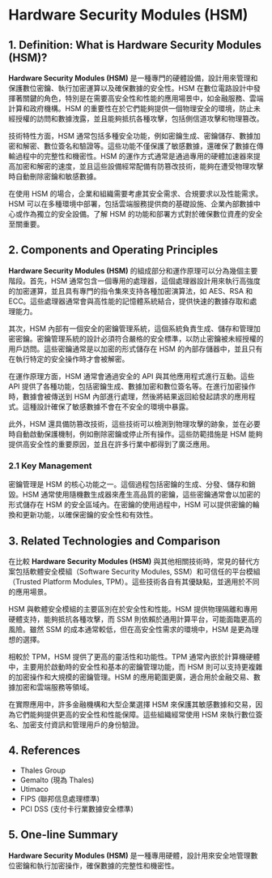 # Hardware Security Modules (HSM)

## 1. Definition: What is **Hardware Security Modules (HSM)**?
**Hardware Security Modules (HSM)** 是一種專門的硬體設備，設計用來管理和保護數位密鑰、執行加密運算以及確保數據的安全性。HSM 在數位電路設計中發揮著關鍵的角色，特別是在需要高安全性和性能的應用場景中，如金融服務、雲端計算和政府機構。HSM 的重要性在於它們能夠提供一個物理安全的環境，防止未經授權的訪問和數據洩露，並且能夠抵抗各種攻擊，包括側信道攻擊和物理篡改。

技術特性方面，HSM 通常包括多種安全功能，例如密鑰生成、密鑰儲存、數據加密和解密、數位簽名和驗證等。這些功能不僅保護了敏感數據，還確保了數據在傳輸過程中的完整性和機密性。HSM 的運作方式通常是通過專用的硬體加速器來提高加密和解密的速度，並且這些設備經常配備有防篡改技術，能夠在遭受物理攻擊時自動刪除密鑰和敏感數據。

在使用 HSM 的場合，企業和組織需要考慮其安全需求、合規要求以及性能需求。HSM 可以在多種環境中部署，包括雲端服務提供商的基礎設施、企業內部數據中心或作為獨立的安全設備。了解 HSM 的功能和部署方式對於確保數位資產的安全至關重要。

## 2. Components and Operating Principles
**Hardware Security Modules (HSM)** 的組成部分和運作原理可以分為幾個主要階段。首先，HSM 通常包含一個專用的處理器，這個處理器設計用來執行高強度的加密運算，並且具有專門的指令集來支持各種加密演算法，如 AES、RSA 和 ECC。這些處理器通常會與高性能的記憶體系統結合，提供快速的數據存取和處理能力。

其次，HSM 內部有一個安全的密鑰管理系統，這個系統負責生成、儲存和管理加密密鑰。密鑰管理系統的設計必須符合嚴格的安全標準，以防止密鑰被未經授權的用戶訪問。這些密鑰通常是以加密的形式儲存在 HSM 的內部存儲器中，並且只有在執行特定的安全操作時才會被解密。

在運作原理方面，HSM 通常會通過安全的 API 與其他應用程式進行互動。這些 API 提供了各種功能，包括密鑰生成、數據加密和數位簽名等。在進行加密操作時，數據會被傳送到 HSM 內部進行處理，然後將結果返回給發起請求的應用程式。這種設計確保了敏感數據不會在不安全的環境中暴露。

此外，HSM 還具備防篡改技術，這些技術可以檢測到物理攻擊的跡象，並在必要時自動啟動保護機制，例如刪除密鑰或停止所有操作。這些防範措施是 HSM 能夠提供高安全性的重要原因，並且在許多行業中都得到了廣泛應用。

### 2.1 Key Management
密鑰管理是 HSM 的核心功能之一。這個過程包括密鑰的生成、分發、儲存和銷毀。HSM 通常使用隨機數生成器來產生高品質的密鑰，這些密鑰通常會以加密的形式儲存在 HSM 的安全區域內。在密鑰的使用過程中，HSM 可以提供密鑰的輪換和更新功能，以確保密鑰的安全性和有效性。

## 3. Related Technologies and Comparison
在比較 **Hardware Security Modules (HSM)** 與其他相關技術時，常見的替代方案包括軟體安全模組（Software Security Modules, SSM）和可信任的平台模組（Trusted Platform Modules, TPM）。這些技術各自有其優缺點，並適用於不同的應用場景。

HSM 與軟體安全模組的主要區別在於安全性和性能。HSM 提供物理隔離和專用硬體支持，能夠抵抗各種攻擊，而 SSM 則依賴於通用計算平台，可能面臨更高的風險。雖然 SSM 的成本通常較低，但在高安全性需求的環境中，HSM 是更為理想的選擇。

相較於 TPM，HSM 提供了更高的靈活性和功能性。TPM 通常內嵌於計算機硬體中，主要用於啟動時的安全性和基本的密鑰管理功能，而 HSM 則可以支持更複雜的加密操作和大規模的密鑰管理。HSM 的應用範圍更廣，適合用於金融交易、數據加密和雲端服務等領域。

在實際應用中，許多金融機構和大型企業選擇 HSM 來保護其敏感數據和交易，因為它們能夠提供更高的安全性和性能保障。這些組織經常使用 HSM 來執行數位簽名、加密支付資訊和管理用戶的身份驗證。

## 4. References
- Thales Group
- Gemalto (現為 Thales)
- Utimaco
- FIPS (聯邦信息處理標準)
- PCI DSS (支付卡行業數據安全標準)

## 5. One-line Summary
**Hardware Security Modules (HSM)** 是一種專用硬體，設計用來安全地管理數位密鑰和執行加密操作，確保數據的完整性和機密性。